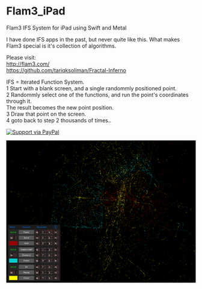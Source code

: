 # Flam3_iPad
Flam3 IFS System for iPad using Swift and Metal

I have done IFS apps in the past, but never quite like this.
What makes Flam3 special is it's collection of algorithms.

Please visit: \
http://flam3.com/ \
https://github.com/tariqksoliman/Fractal-Inferno

IFS = Iterated Function System. \
1 Start with a blank screen, and a single randommly positioned point. \
2 Randommly select one of the functions, and run the point's coordinates through it. \
  The result becomes the new point position. \
3 Draw that point on the screen. \
4 goto back to step 2 thousands of times..

<a href="https://www.paypal.me/Kosalos/">
  <img alt="Support via PayPal" src="https://cdn.rawgit.com/twolfson/paypal-github-button/1.0.0/dist/button.svg"/>
</a>


![Screenshot](screenshot.png)

